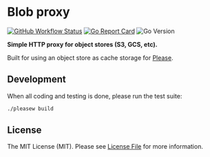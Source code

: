# Blob proxy

[![GitHub Workflow Status](https://img.shields.io/github/workflow/status/sagikazarmark/blob-proxy/CI?style=flat-square)](https://github.com/sagikazarmark/blob-proxy/actions?query=workflow%3ACI)
[![Go Report Card](https://goreportcard.com/badge/github.com/sagikazarmark/blob-proxy?style=flat-square)](https://goreportcard.com/report/github.com/sagikazarmark/blob-proxy)
![Go Version](https://img.shields.io/badge/go%20version-%3E=1.13-61CFDD.svg?style=flat-square)


**Simple HTTP proxy for object stores (S3, GCS, etc).**

Built for using an object store as cache storage for [Please](https://please.build/).


## Development

When all coding and testing is done, please run the test suite:

```bash
./pleasew build
```


## License

The MIT License (MIT). Please see [License File](LICENSE) for more information.
